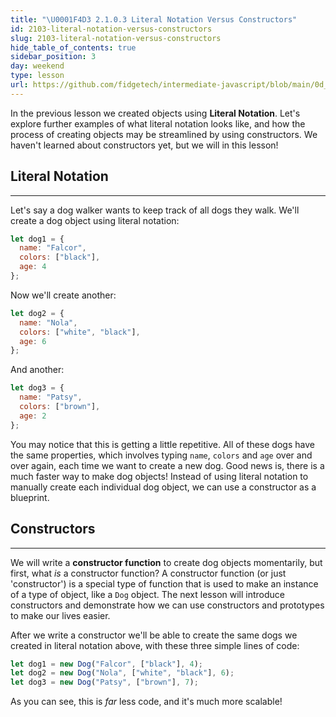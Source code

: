 ```yaml
---
title: "\U0001F4D3 2.1.0.3 Literal Notation Versus Constructors"
id: 2103-literal-notation-versus-constructors
slug: 2103-literal-notation-versus-constructors
hide_table_of_contents: true
sidebar_position: 3
day: weekend
type: lesson
url: https://github.com/fidgetech/intermediate-javascript/blob/main/0d_literal_notation_vs_constructors.md
---
```


In the previous lesson we created objects using **Literal Notation**. Let's explore further examples of what literal notation looks like, and how the process of creating objects may be streamlined by using constructors. We haven't learned about constructors yet, but we will in this lesson!

## Literal Notation
---

Let's say a dog walker wants to keep track of all dogs they walk. We'll create a dog object using literal notation:

```javascript
let dog1 = {
  name: "Falcor",
  colors: ["black"],
  age: 4
};
```

Now we'll create another:

```javascript
let dog2 = {
  name: "Nola",
  colors: ["white", "black"],
  age: 6
};
```

And another:

```javascript
let dog3 = {
  name: "Patsy",
  colors: ["brown"],
  age: 2
};
```

You may notice that this is getting a little repetitive. All of these dogs have the same properties, which involves typing `name`, `colors` and `age` over and over again, each time we want to create a new dog. Good news is, there is a much faster way to make dog objects! Instead of using literal notation to manually create each individual dog object, we can use a constructor as a blueprint.

## Constructors
---

We will write a **constructor function** to create dog objects momentarily, but first, what _is_ a constructor function? A constructor function (or just 'constructor') is a special type of function that is used to make an instance of a type of object, like a `Dog` object. The next lesson will introduce constructors and demonstrate how we can use constructors and prototypes to make our lives easier.

After we write a constructor we'll be able to create the same dogs we created in literal notation above, with these three simple lines of code:

```javascript
let dog1 = new Dog("Falcor", ["black"], 4);
let dog2 = new Dog("Nola", ["white", "black"], 6);
let dog3 = new Dog("Patsy", ["brown"], 7);
```

As you can see, this is _far_ less code, and it's much more scalable!
